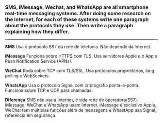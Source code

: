 ### SMS, iMessage, Wechat, and WhatsApp are all smartphone real-time messaging systems. After doing some research on the Internet, for each of these systems write one paragraph about the protocols they use. Then write a paragraph explaining how they differ.

---

**SMS**
Usa o protocolo SS7 da rede de telefonia. Não depende da Internet.

**iMessage**
Funciona sobre HTTPS com TLS. Usa servidores Apple e o Apple Push Notification Service (APNs).

**WeChat**
Roda sobre TCP com TLS/SSL. Usa protocolos proprietários, long polling e WebSockets.

**WhatsApp**
Usa o protocolo Signal com criptografia ponta-a-ponta. Funciona sobre TCP e UDP para chamadas.

**Diferença**
SMS não usa a Internet, é vida rede de operadora(SS7). iMessage, WeChat e WhatsApp usam Internet. iMessage é exclusivo Apple, WeChat tem múltiplas funções além de mensagens e WhastApp usa Signal, referência em segurança.